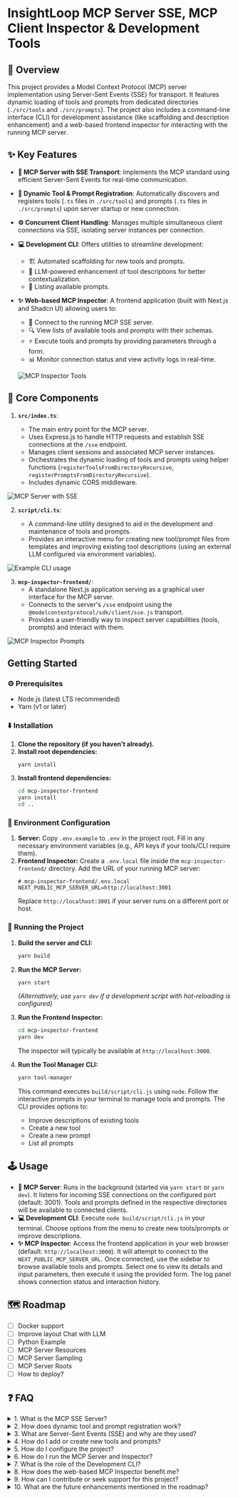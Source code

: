 # InsightLoop MCP Server SSE, MCP Client Inspector & Development Tools

## 🚀 Overview

This project provides a Model Context Protocol (MCP) server implementation using Server-Sent Events (SSE) for transport. It features dynamic loading of tools and prompts from dedicated directories (`./src/tools` and `./src/prompts`). The project also includes a command-line interface (CLI) for development assistance (like scaffolding and description enhancement) and a web-based frontend inspector for interacting with the running MCP server.

## ✨ Key Features

- **📡 MCP Server with SSE Transport**: Implements the MCP standard using efficient Server-Sent Events for real-time communication.
- **🧰 Dynamic Tool & Prompt Registration**: Automatically discovers and registers tools (`.ts` files in `./src/tools`) and prompts (`.ts` files in `./src/prompts`) upon server startup or new connection.
- **⚙️ Concurrent Client Handling**: Manages multiple simultaneous client connections via SSE, isolating server instances per connection.
- **💻 Development CLI**: Offers utilities to streamline development:
  - 🏗️ Automated scaffolding for new tools and prompts.
  - 🤖 LLM-powered enhancement of tool descriptions for better contextualization.
  - 📝 Listing available prompts.
- **✨ Web-based MCP Inspector**: A frontend application (built with Next.js and Shadcn UI) allowing users to:

  - 🔗 Connect to the running MCP SSE server.
  - 🔍 View lists of available tools and prompts with their schemas.
  - ⚡ Execute tools and prompts by providing parameters through a form.
  - 📊 Monitor connection status and view activity logs in real-time.

  ![MCP Inspector Tools](docs/mcp-inspector-front-end-tools.png)

## 🧩 Core Components

1.  **`src/index.ts`**:

    - The main entry point for the MCP server.
    - Uses Express.js to handle HTTP requests and establish SSE connections at the `/sse` endpoint.
    - Manages client sessions and associated MCP server instances.
    - Orchestrates the dynamic loading of tools and prompts using helper functions (`registerToolsFromDirectoryRecursive`, `registerPromptsFromDirectoryRecursive`).
    - Includes dynamic CORS middleware.

![MCP Server with SSE](docs/mcp-server-with-sse.png)

2.  **`script/cli.ts`**:

    - A command-line utility designed to aid in the development and maintenance of tools and prompts.
    - Provides an interactive menu for creating new tool/prompt files from templates and improving existing tool descriptions (using an external LLM configured via environment variables).

![Example CLI usage](docs/script-cli.png)

3.  **`mcp-inspector-frontend/`**:
    - A standalone Next.js application serving as a graphical user interface for the MCP server.
    - Connects to the server's `/sse` endpoint using the `@modelcontextprotocol/sdk/client/sse.js` transport.
    - Provides a user-friendly way to inspect server capabilities (tools, prompts) and interact with them.

![MCP Inspector Prompts](docs/mcp-inspector-front-end-prompts.png)

## Getting Started

### ⚙️ Prerequisites

- Node.js (latest LTS recommended)
- Yarn (v1 or later)

### ⬇️ Installation

1.  **Clone the repository (if you haven't already).**
2.  **Install root dependencies:**
    ```bash
    yarn install
    ```
3.  **Install frontend dependencies:**
    ```bash
    cd mcp-inspector-frontend
    yarn install
    cd ..
    ```

### 🔑 Environment Configuration

1.  **Server:** Copy `.env.example` to `.env` in the project root. Fill in any necessary environment variables (e.g., API keys if your tools/CLI require them).
2.  **Frontend Inspector:** Create a `.env.local` file inside the `mcp-inspector-frontend/` directory. Add the URL of your running MCP server:
    ```plaintext
    # mcp-inspector-frontend/.env.local
    NEXT_PUBLIC_MCP_SERVER_URL=http://localhost:3001
    ```
    Replace `http://localhost:3001` if your server runs on a different port or host.

### 🚀 Running the Project

1.  **Build the server and CLI:**
    ```bash
    yarn build
    ```
2.  **Run the MCP Server:**

    ```bash
    yarn start
    ```

    _(Alternatively, use `yarn dev` if a development script with hot-reloading is configured)_

3.  **Run the Frontend Inspector:**

    ```bash
    cd mcp-inspector-frontend
    yarn dev
    ```

    The inspector will typically be available at `http://localhost:3000`.

4.  **Run the Tool Manager CLI:**
    ```bash
    yarn tool-manager
    ```
    This command executes `build/script/cli.js` using `node`. Follow the interactive prompts in your terminal to manage tools and prompts. The CLI provides options to:
    - Improve descriptions of existing tools
    - Create a new tool
    - Create a new prompt
    - List all prompts

## 🕹️ Usage

- **📡 MCP Server**: Runs in the background (started via `yarn start` or `yarn dev`). It listens for incoming SSE connections on the configured port (default: 3001). Tools and prompts defined in the respective directories will be available to connected clients.
- **💻 Development CLI**: Execute `node build/script/cli.js` in your terminal. Choose options from the menu to create new tools/prompts or improve descriptions.
- **✨ MCP Inspector**: Access the frontend application in your web browser (default: `http://localhost:3000`). It will attempt to connect to the `NEXT_PUBLIC_MCP_SERVER_URL`. Once connected, use the sidebar to browse available tools and prompts. Select one to view its details and input parameters, then execute it using the provided form. The log panel shows connection status and interaction history.

## 🗺️ Roadmap

- [ ] Docker support
- [ ] Improve layout Chat with LLM
- [ ] Python Example
- [ ] MCP Server Resources
- [ ] MCP Server Sampling
- [ ] MCP Server Roots
- [ ] How to deploy?

## ❓ FAQ

<details>
<summary>1. What is the MCP SSE Server?</summary>

**Answer:** The MCP (Model Context Protocol) SSE Server is a real-time communication server that uses Server-Sent Events (SSE) to deliver messages to connected clients. It adheres to the MCP standard, facilitating a structured and scalable communication protocol for AI-driven tools and prompts. This design enables efficient updates and interactions, making it ideal for projects that require dynamic, live data streaming and command execution.

</details>

<details>
<summary>2. How does dynamic tool and prompt registration work?</summary>

**Answer:** Upon starting up or when a new client connection is established, the MCP server automatically scans dedicated directories (`./src/tools` and `./src/prompts`). It registers any new or updated TypeScript files found there. This dynamic discovery process ensures that any changes or additions to your tools and prompts are readily available to connected clients without needing to restart the server manually.

</details>

<details>
<summary>3. What are Server-Sent Events (SSE) and why are they used?</summary>

**Answer:** Server-Sent Events (SSE) provide a mechanism for servers to push data to clients over a standard HTTP connection. Unlike WebSockets, which enable bi-directional communication, SSE focuses on one-way communication from server to client. This makes SSE particularly well-suited for live updates such as monitoring logs, showing dynamic tool execution status, or streaming notifications in real time.

</details>

<details>
<summary>4. How do I add or create new tools and prompts?</summary>

**Answer:** You can extend the project easily by adding new TypeScript files to the `./src/tools` or `./src/prompts` directories. Additionally, the project includes a CLI tool that guides you through:

- Creating a New Tool/Prompt: Use interactive scaffolding that generates boilerplate code and the necessary file structure.
- Improving Existing Tool Descriptions: Leverage LLM-powered suggestions to enhance tool context and descriptions, ensuring they are detailed and user-friendly.
- Listing Available Prompts: Quickly view a list of prompts available in the system from the command line.
</details>

<details>
<summary>5. How do I configure the project?</summary>

**Answer:** Before running the project, ensure you configure the environment variables properly:

- Server Configuration: Copy the `.env.example` file to `.env` in the root directory and update any required API keys or settings.
- Frontend Inspector: In the `mcp-inspector-frontend` directory, create a `.env.local` file and specify the MCP server URL (e.g., `NEXT_PUBLIC_MCP_SERVER_URL=http://localhost:3001`). These steps ensure that both the backend server and the frontend interface are properly aligned with your development environment.
</details>

<details>
<summary>6. How do I run the MCP Server and Inspector?</summary>

**Answer:** After setting up the environment:

- Building the Project: Run `yarn build` to compile the server and CLI tools.
- Starting the Server: Launch the server with `yarn start` (or `yarn dev` if you prefer hot reloading during development).
- Running the Inspector: Navigate to the `mcp-inspector-frontend` directory, install dependencies with `yarn install`, then start the application using `yarn dev`. The inspector will typically be available at `http://localhost:3000`.
</details>

<details>
<summary>7. What is the role of the Development CLI?</summary>

**Answer:** The CLI is a powerful tool designed to enhance your development workflow. It provides:

- Automated Scaffolding: Quickly generate new tool or prompt files using predefined templates.
- LLM-Powered Enhancement: Automatically improve tool descriptions based on natural language processing models for clarity and context.
- Prompt Listing: Easily list and manage the available prompts, helping you keep track of your project's interactive components.
</details>

<details>
<summary>8. How does the web-based MCP Inspector benefit me?</summary>

**Answer:** The MCP Inspector is a user-friendly frontend application that connects to the server’s SSE endpoint. It allows you to:

- Inspect available tools and prompts, including schema definitions.
- Execute tools by filling out parameter forms.
- Monitor the connection status and view activity logs in real time. This visual layer is designed to ease the debugging process and provide an intuitive interface for interacting with your MCP server.
</details>

<details>
<summary>9. How can I contribute or seek support for this project?</summary>

**Answer:** Contributions are welcome! If you wish to help improve this project:

- Bug Reports and Feature Requests: Use the project’s issue tracker on your repository host (e.g., GitHub).
- Pull Requests: Review the contribution guidelines provided in the repository to ensure smooth integration of new code.
- Community Support: Engage with the community through discussion forums or project-specific chat channels if available.
</details>

<details>
<summary>10. What are the future enhancements mentioned in the roadmap?</summary>

**Answer:** The current roadmap highlights several exciting directions, including:

- Docker Support: Simplifying the deployment process using containerization.
- MCP Server Resources and Sampling: Enhancing resource management and providing sampling techniques to improve performance.
- Deployment Guidelines: Offering comprehensive guides for deploying the MCP server in production environments. These roadmap items are aimed at further refining the project’s scalability and ease of use for a broader audience.
</details>
